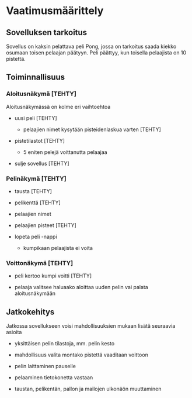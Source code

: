 # Vaatimusmäärittely

## Sovelluksen tarkoitus

Sovellus on kaksin pelattava peli Pong, jossa on tarkoitus saada kiekko osumaan toisen pelaajan päätyyn. Peli päättyy, kun toisella pelaajista on 10 pistettä.

## Toiminnallisuus

### Aloitusnäkymä [TEHTY]

Aloitusnäkymässä on kolme eri vaihtoehtoa

* uusi peli [TEHTY]
  * pelaajien nimet kysytään pisteidenlaskua varten [TEHTY]

* pistetilastot [TEHTY]
  * 5 eniten pelejä voittanutta pelaajaa

* sulje sovellus [TEHTY]

### Pelinäkymä [TEHTY]

* tausta [TEHTY]

* pelikenttä [TEHTY]

* pelaajien nimet

* pelaajien pisteet [TEHTY]

* lopeta peli -nappi
  * kumpikaan pelaajista ei voita

### Voittonäkymä [TEHTY]

* peli kertoo kumpi voitti [TEHTY]

* pelaaja valitsee haluaako aloittaa uuden pelin vai palata aloitusnäkymään

## Jatkokehitys

Jatkossa sovellukseen voisi mahdollisuuksien mukaan lisätä seuraavia asioita

* yksittäisen pelin tilastoja, mm. pelin kesto

* mahdollisuus valita montako pistettä vaaditaan voittoon

* pelin laittaminen pauselle

* pelaaminen tietokonetta vastaan

* taustan, pelikentän, pallon ja mailojen ulkonäön muuttaminen

